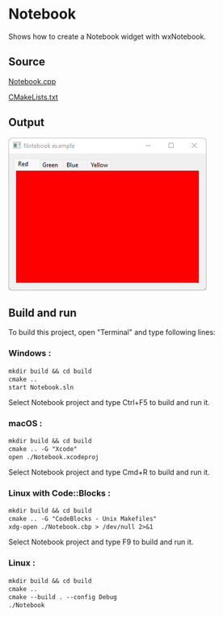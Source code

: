 # Notebook

Shows how to create a Notebook widget with wxNotebook.

## Source

[Notebook.cpp](Notebook.cpp)

[CMakeLists.txt](CMakeLists.txt)

## Output

![output](../../../docs/Pictures/Notebook.png)

## Build and run

To build this project, open "Terminal" and type following lines:

### Windows :

``` shell
mkdir build && cd build
cmake .. 
start Notebook.sln
```

Select Notebook project and type Ctrl+F5 to build and run it.

### macOS :

``` shell
mkdir build && cd build
cmake .. -G "Xcode"
open ./Notebook.xcodeproj
```

Select Notebook project and type Cmd+R to build and run it.

### Linux with Code::Blocks :

``` shell
mkdir build && cd build
cmake .. -G "CodeBlocks - Unix Makefiles"
xdg-open ./Notebook.cbp > /dev/null 2>&1
```

Select Notebook project and type F9 to build and run it.

### Linux :

``` shell
mkdir build && cd build
cmake .. 
cmake --build . --config Debug
./Notebook
```
